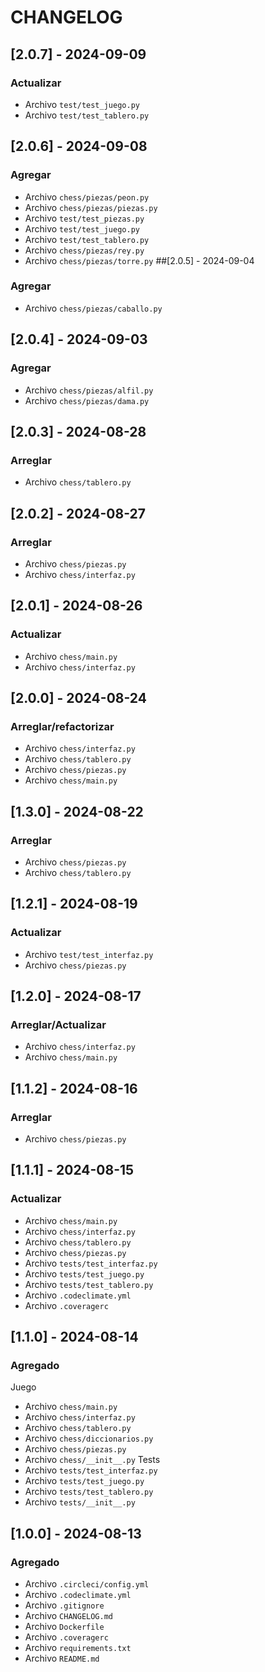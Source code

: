 # CHANGELOG
## [2.0.7] - 2024-09-09
### Actualizar
- Archivo `test/test_juego.py`
- Archivo `test/test_tablero.py`
## [2.0.6] - 2024-09-08
### Agregar
- Archivo `chess/piezas/peon.py`
- Archivo `chess/piezas/piezas.py`
- Archivo `test/test_piezas.py`
- Archivo `test/test_juego.py`
- Archivo `test/test_tablero.py`
- Archivo `chess/piezas/rey.py`
- Archivo `chess/piezas/torre.py`
##[2.0.5] - 2024-09-04
### Agregar
- Archivo `chess/piezas/caballo.py`
## [2.0.4] - 2024-09-03
### Agregar
- Archivo `chess/piezas/alfil.py`
- Archivo `chess/piezas/dama.py`
## [2.0.3] - 2024-08-28
### Arreglar
- Archivo `chess/tablero.py`
## [2.0.2] - 2024-08-27
### Arreglar
- Archivo `chess/piezas.py`
- Archivo `chess/interfaz.py`
## [2.0.1] - 2024-08-26
### Actualizar
- Archivo `chess/main.py`
- Archivo `chess/interfaz.py`
## [2.0.0] - 2024-08-24
### Arreglar/refactorizar
- Archivo `chess/interfaz.py`
- Archivo `chess/tablero.py`
- Archivo `chess/piezas.py`
- Archivo `chess/main.py`


## [1.3.0] - 2024-08-22
### Arreglar
- Archivo `chess/piezas.py`
- Archivo `chess/tablero.py`

## [1.2.1] - 2024-08-19
### Actualizar
- Archivo `test/test_interfaz.py`
- Archivo `chess/piezas.py`
## [1.2.0] - 2024-08-17
### Arreglar/Actualizar
- Archivo `chess/interfaz.py`
- Archivo `chess/main.py`
## [1.1.2] - 2024-08-16
### Arreglar
- Archivo `chess/piezas.py`
## [1.1.1] - 2024-08-15
### Actualizar
- Archivo `chess/main.py`
- Archivo `chess/interfaz.py`
- Archivo `chess/tablero.py`
- Archivo `chess/piezas.py`
- Archivo `tests/test_interfaz.py`
- Archivo `tests/test_juego.py`
- Archivo `tests/test_tablero.py`
- Archivo `.codeclimate.yml`
- Archivo `.coveragerc`
## [1.1.0] - 2024-08-14
###  Agregado       
Juego
- Archivo `chess/main.py`
- Archivo `chess/interfaz.py`
- Archivo `chess/tablero.py`
- Archivo `chess/diccionarios.py`
- Archivo `chess/piezas.py`
- Archivo `chess/__init__.py`
Tests
- Archivo `tests/test_interfaz.py`
- Archivo `tests/test_juego.py`
- Archivo `tests/test_tablero.py`
- Archivo `tests/__init__.py`

## [1.0.0] - 2024-08-13

### Agregado
- Archivo `.circleci/config.yml`
- Archivo `.codeclimate.yml`
- Archivo `.gitignore`
- Archivo `CHANGELOG.md`
- Archivo `Dockerfile`
- Archivo `.coveragerc`
- Archivo `requirements.txt`
- Archivo `README.md`
